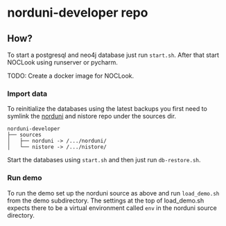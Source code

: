 # norduni-developer repo

## How?

To start a postgresql and neo4j database just run `start.sh`. After that start NOCLook using runserver or pycharm.

TODO: Create a docker image for NOCLook.

### Import data
To reinitialize the databases using the latest backups you first need to symlink the [norduni](https://github.com/NORDUnet/ni) and nistore repo under the sources dir.

    norduni-developer
    ├── sources
    │   ├── norduni -> /.../norduni/
    │   └── nistore -> /.../nistore/

Start the databases using `start.sh` and then just run `db-restore.sh`.

### Run demo
To run the demo set up the norduni source as above and run `load_demo.sh` from the demo subdirectory. The settings at the top of load_demo.sh expects there to be a virtual environment called `env` in the norduni source directory.
